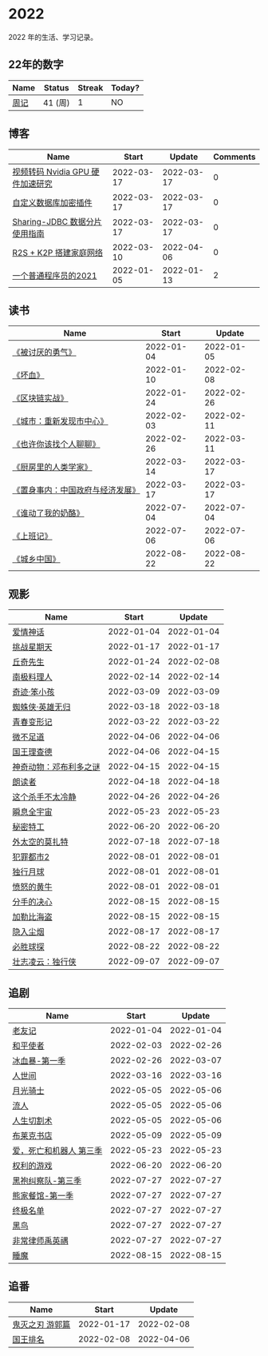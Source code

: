 # 2022
2022 年的生活、学习记录。

## 22年的数字

<!--START_SECTION:my_number-->
| Name | Status | Streak | Today? | 
 | ---- | ---- | ---- | ---- |
| [周记](https://github.com/GeorgeCh2/2022/issues/1) | 41 (周) | 1 | NO |

<!--END_SECTION:my_number-->

## 博客

<!--START_SECTION:my_blog-->
| Name | Start | Update | Comments | 
 | ---- | ---- | ---- | ---- |
| [视频转码 Nvidia GPU 硬件加速研究](https://github.com/GeorgeCh2/blog/issues/12) | 2022-03-17 | 2022-03-17 | 0 | 
| [自定义数据库加密插件](https://github.com/GeorgeCh2/blog/issues/11) | 2022-03-17 | 2022-03-17 | 0 | 
| [Sharing-JDBC 数据分片使用指南](https://github.com/GeorgeCh2/blog/issues/10) | 2022-03-17 | 2022-03-17 | 0 | 
| [R2S + K2P 搭建家庭网络](https://github.com/GeorgeCh2/blog/issues/9) | 2022-03-10 | 2022-04-06 | 0 | 
| [ 一个普通程序员的2021](https://github.com/GeorgeCh2/blog/issues/8) | 2022-01-05 | 2022-01-13 | 2 | 

<!--END_SECTION:my_blog-->

## 读书

<!--START_SECTION:my_read-->
| Name | Start | Update | 
 | ---- | ---- | ---- | 
| [《被讨厌的勇气》](https://github.com/GeorgeCh2/2022/issues/3#issuecomment-1004835950) | 2022-01-04 | 2022-01-05 | 
| [《坏血》](https://github.com/GeorgeCh2/2022/issues/3#issuecomment-1008585670) | 2022-01-10 | 2022-02-08 | 
| [《区块链实战》](https://github.com/GeorgeCh2/2022/issues/3#issuecomment-1019690896) | 2022-01-24 | 2022-02-26 | 
| [《城市：重新发现市中心》](https://github.com/GeorgeCh2/2022/issues/3#issuecomment-1028642370) | 2022-02-03 | 2022-02-11 | 
| [《也许你该找个人聊聊》](https://github.com/GeorgeCh2/2022/issues/3#issuecomment-1052012651) | 2022-02-26 | 2022-03-11 | 
| [《厨房里的人类学家》](https://github.com/GeorgeCh2/2022/issues/3#issuecomment-1066428875) | 2022-03-14 | 2022-03-17 | 
| [《置身事内：中国政府与经济发展》](https://github.com/GeorgeCh2/2022/issues/3#issuecomment-1069825114) | 2022-03-17 | 2022-03-17 | 
| [《谁动了我的奶酪》](https://github.com/GeorgeCh2/2022/issues/3#issuecomment-1173542122) | 2022-07-04 | 2022-07-04 | 
| [《上班记》](https://github.com/GeorgeCh2/2022/issues/3#issuecomment-1175827702) | 2022-07-06 | 2022-07-06 | 
| [《城乡中国》](https://github.com/GeorgeCh2/2022/issues/3#issuecomment-1222135875) | 2022-08-22 | 2022-08-22 | 

<!--END_SECTION:my_read-->

## 观影

<!--START_SECTION:my_movie-->
| Name | Start | Update | 
 | ---- | ---- | ---- | 
| [爱情神话](https://github.com/GeorgeCh2/2022/issues/2#issuecomment-1004595427) | 2022-01-04 | 2022-01-04 | 
| [挑战星期天](https://github.com/GeorgeCh2/2022/issues/2#issuecomment-1014160179) | 2022-01-17 | 2022-01-17 | 
| [丘奇先生](https://github.com/GeorgeCh2/2022/issues/2#issuecomment-1019691620) | 2022-01-24 | 2022-02-08 | 
| [南极料理人](https://github.com/GeorgeCh2/2022/issues/2#issuecomment-1038555300) | 2022-02-14 | 2022-02-14 | 
| [奇迹·笨小孩](https://github.com/GeorgeCh2/2022/issues/2#issuecomment-1062668316) | 2022-03-09 | 2022-03-09 | 
| [蜘蛛侠·英雄无归](https://github.com/GeorgeCh2/2022/issues/2#issuecomment-1071937746) | 2022-03-18 | 2022-03-18 | 
| [青春变形记](https://github.com/GeorgeCh2/2022/issues/2#issuecomment-1074826864) | 2022-03-22 | 2022-03-22 | 
| [微不足道](https://github.com/GeorgeCh2/2022/issues/2#issuecomment-1089935922) | 2022-04-06 | 2022-04-06 | 
| [国王理查德](https://github.com/GeorgeCh2/2022/issues/2#issuecomment-1089937570) | 2022-04-06 | 2022-04-15 | 
| [神奇动物：邓布利多之谜](https://github.com/GeorgeCh2/2022/issues/2#issuecomment-1099997285) | 2022-04-15 | 2022-04-15 | 
| [朗读者](https://github.com/GeorgeCh2/2022/issues/2#issuecomment-1101008336) | 2022-04-18 | 2022-04-18 | 
| [这个杀手不太冷静](https://github.com/GeorgeCh2/2022/issues/2#issuecomment-1109422636) | 2022-04-26 | 2022-04-26 | 
| [瞬息全宇宙](https://github.com/GeorgeCh2/2022/issues/2#issuecomment-1134250366) | 2022-05-23 | 2022-05-23 | 
| [秘密特工](https://github.com/GeorgeCh2/2022/issues/2#issuecomment-1160227598) | 2022-06-20 | 2022-06-20 | 
| [外太空的莫扎特](https://github.com/GeorgeCh2/2022/issues/2#issuecomment-1187093113) | 2022-07-18 | 2022-07-18 | 
| [犯罪都市2](https://github.com/GeorgeCh2/2022/issues/2#issuecomment-1200626760) | 2022-08-01 | 2022-08-01 | 
| [独行月球](https://github.com/GeorgeCh2/2022/issues/2#issuecomment-1200627156) | 2022-08-01 | 2022-08-01 | 
| [愤怒的黄牛](https://github.com/GeorgeCh2/2022/issues/2#issuecomment-1200627525) | 2022-08-01 | 2022-08-01 | 
| [分手的决心](https://github.com/GeorgeCh2/2022/issues/2#issuecomment-1214776541) | 2022-08-15 | 2022-08-15 | 
| [加勒比海盗](https://github.com/GeorgeCh2/2022/issues/2#issuecomment-1214777469) | 2022-08-15 | 2022-08-15 | 
| [隐入尘烟](https://github.com/GeorgeCh2/2022/issues/2#issuecomment-1217453873) | 2022-08-17 | 2022-08-17 | 
| [必胜球探](https://github.com/GeorgeCh2/2022/issues/2#issuecomment-1222139167) | 2022-08-22 | 2022-08-22 | 
| [壮志凌云：独行侠](https://github.com/GeorgeCh2/2022/issues/2#issuecomment-1238895140) | 2022-09-07 | 2022-09-07 | 

<!--END_SECTION:my_movie-->

## 追剧

<!--START_SECTION:my_drama-->
| Name | Start | Update | 
 | ---- | ---- | ---- | 
| [老友记](https://github.com/GeorgeCh2/2022/issues/5#issuecomment-1004820194) | 2022-01-04 | 2022-01-04 | 
| [和平使者](https://github.com/GeorgeCh2/2022/issues/5#issuecomment-1028625735) | 2022-02-03 | 2022-02-26 | 
| [冰血暴-第一季](https://github.com/GeorgeCh2/2022/issues/5#issuecomment-1052008314) | 2022-02-26 | 2022-03-07 | 
| [人世间](https://github.com/GeorgeCh2/2022/issues/5#issuecomment-1068789156) | 2022-03-16 | 2022-03-16 | 
| [月光骑士](https://github.com/GeorgeCh2/2022/issues/5#issuecomment-1118646414) | 2022-05-05 | 2022-05-06 | 
| [流人](https://github.com/GeorgeCh2/2022/issues/5#issuecomment-1118646793) | 2022-05-05 | 2022-05-06 | 
| [人生切割术](https://github.com/GeorgeCh2/2022/issues/5#issuecomment-1118646945) | 2022-05-05 | 2022-05-06 | 
| [布莱克书店](https://github.com/GeorgeCh2/2022/issues/5#issuecomment-1120588331) | 2022-05-09 | 2022-05-09 | 
| [爱，死亡和机器人 第三季](https://github.com/GeorgeCh2/2022/issues/5#issuecomment-1134252143) | 2022-05-23 | 2022-05-23 | 
| [权利的游戏](https://github.com/GeorgeCh2/2022/issues/5#issuecomment-1160228776) | 2022-06-20 | 2022-06-20 | 
| [黑袍纠察队-第三季](https://github.com/GeorgeCh2/2022/issues/5#issuecomment-1196348793) | 2022-07-27 | 2022-07-27 | 
| [熊家餐馆-第一季](https://github.com/GeorgeCh2/2022/issues/5#issuecomment-1196350079) | 2022-07-27 | 2022-07-27 | 
| [终极名单](https://github.com/GeorgeCh2/2022/issues/5#issuecomment-1196350798) | 2022-07-27 | 2022-07-27 | 
| [黑鸟](https://github.com/GeorgeCh2/2022/issues/5#issuecomment-1196351657) | 2022-07-27 | 2022-07-27 | 
| [非常律师禹英禑](https://github.com/GeorgeCh2/2022/issues/5#issuecomment-1196352806) | 2022-07-27 | 2022-07-27 | 
| [睡魔](https://github.com/GeorgeCh2/2022/issues/5#issuecomment-1214778198) | 2022-08-15 | 2022-08-15 | 

<!--END_SECTION:my_drama-->

## 追番

<!--START_SECTION:my_bangumi-->
| Name | Start | Update | 
 | ---- | ---- | ---- | 
| [鬼灭之刃 游郭篇](https://github.com/GeorgeCh2/2022/issues/6#issuecomment-1014166632) | 2022-01-17 | 2022-02-08 | 
| [国王排名](https://github.com/GeorgeCh2/2022/issues/6#issuecomment-1032180446) | 2022-02-08 | 2022-04-06 | 

<!--END_SECTION:my_bangumi-->
